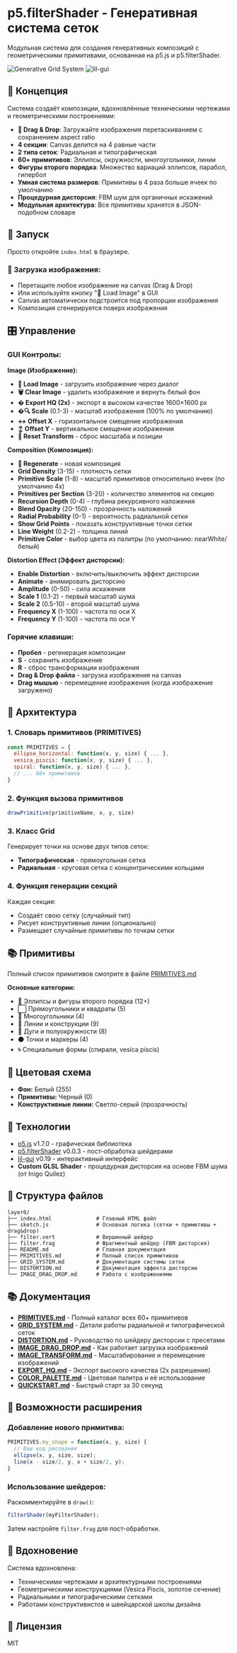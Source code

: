 # p5.filterShader - Генеративная система сеток

Модульная система для создания генеративных композиций с геометрическими примитивами, основанная на p5.js и p5.filterShader.

![Generative Grid System](https://img.shields.io/badge/p5.js-1.7.0-ED225D?style=flat-square&logo=p5.js)
![lil-gui](https://img.shields.io/badge/lil--gui-0.19-4FC08D?style=flat-square)

## 🎨 Концепция

Система создаёт композиции, вдохновлённые техническими чертежами и геометрическими построениями:

- **📁 Drag & Drop**: Загружайте изображения перетаскиванием с сохранением aspect ratio
- **4 секции**: Canvas делится на 4 равные части
- **2 типа сеток**: Радиальная и типографическая
- **60+ примитивов**: Эллипсы, окружности, многоугольники, линии
- **Фигуры второго порядка**: Множество вариаций эллипсов, парабол, гипербол
- **Умная система размеров**: Примитивы в 4 раза больше ячеек по умолчанию
- **Процедурная дисторсия**: FBM шум для органичных искажений
- **Модульная архитектура**: Все примитивы хранятся в JSON-подобном словаре

## 🚀 Запуск

Просто откройте `index.html` в браузере.

### 📁 Загрузка изображения:
- Перетащите любое изображение на canvas (Drag & Drop)
- Или используйте кнопку "📁 Load Image" в GUI
- Canvas автоматически подстроится под пропорции изображения
- Композиция сгенерируется поверх изображения

## 🎛️ Управление

### GUI Контролы:

**Image (Изображение):**
- **📁 Load Image** - загрузить изображение через диалог
- **🗑️ Clear Image** - удалить изображение и вернуть белый фон
- **� Export HQ (2x)** - экспорт в высоком качестве 1600×1600 px
- **�🔍 Scale** (0.1-3) - масштаб изображения (100% по умолчанию)
- **↔️ Offset X** - горизонтальное смещение изображения
- **↕️ Offset Y** - вертикальное смещение изображения
- **🔄 Reset Transform** - сброс масштаба и позиции

**Composition (Композиция):**
- **🔄 Regenerate** - новая композиция
- **Grid Density** (3-15) - плотность сетки
- **Primitive Scale** (1-8) - масштаб примитивов относительно ячеек (по умолчанию 4x)
- **Primitives per Section** (3-20) - количество элементов на секцию
- **Recursion Depth** (0-4) - глубина рекурсивного наложения
- **Blend Opacity** (20-150) - прозрачность наложений
- **Radial Probability** (0-1) - вероятность радиальной сетки
- **Show Grid Points** - показать конструктивные точки сетки
- **Line Weight** (0.2-2) - толщина линий
- **Primitive Color** - выбор цвета из палитры (по умолчанию: nearWhite/белый)

**Distortion Effect (Эффект дисторсии):**
- **Enable Distortion** - включить/выключить эффект дисторсии
- **Animate** - анимировать дисторсию
- **Amplitude** (0-50) - сила искажения
- **Scale 1** (0.1-2) - первый масштаб шума
- **Scale 2** (0.5-10) - второй масштаб шума
- **Frequency X** (1-100) - частота по оси X
- **Frequency Y** (1-100) - частота по оси Y

### Горячие клавиши:
- **Пробел** - регенерация композиции
- **S** - сохранить изображение
- **R** - сброс трансформации изображения
- **Drag & Drop файла** - загрузка изображения на canvas
- **Drag мышью** - перемещение изображения (когда изображение загружено)

## 📐 Архитектура

### 1. Словарь примитивов (PRIMITIVES)
```javascript
const PRIMITIVES = {
  ellipse_horizontal: function(x, y, size) { ... },
  vesica_piscis: function(x, y, size) { ... },
  spiral: function(x, y, size) { ... },
  // ... 60+ примитивов
}
```

### 2. Функция вызова примитивов
```javascript
drawPrimitive(primitiveName, x, y, size)
```

### 3. Класс Grid
Генерирует точки на основе двух типов сеток:
- **Типографическая** - прямоугольная сетка
- **Радиальная** - круговая сетка с концентрическими кольцами

### 4. Функция генерации секций
Каждая секция:
- Создаёт свою сетку (случайный тип)
- Рисует конструктивные линии (опционально)
- Размещает случайные примитивы по точкам сетки

## 📚 Примитивы

Полный список примитивов смотрите в файле [PRIMITIVES.md](PRIMITIVES.md)

**Основные категории:**
- 🔵 Эллипсы и фигуры второго порядка (12+)
- ⬜ Прямоугольники и квадраты (5)
- 🔺 Многоугольники (4)
- 📏 Линии и конструкции (9)
- 🌙 Дуги и полуокружности (8)
- ⚫ Точки и маркеры (4)
- 🌀 Специальные формы (спирали, vesica piscis)

## 🎨 Цветовая схема

- **Фон:** Белый (255)
- **Примитивы:** Черный (0)
- **Конструктивные линии:** Светло-серый (прозрачность)

## 🔧 Технологии

- [p5.js](https://p5js.org/) v1.7.0 - графическая библиотека
- [p5.filterShader](https://github.com/BarneyWhiteman/p5.filterShader) v0.0.3 - пост-обработка шейдерами
- [lil-gui](https://lil-gui.georgealways.com/) v0.19 - интерактивный интерфейс
- **Custom GLSL Shader** - процедурная дисторсия на основе FBM шума (от Inigo Quilez)

## 📁 Структура файлов

```
layer0/
├── index.html              # Главный HTML файл
├── sketch.js               # Основная логика (сетки + примитивы + drag&drop)
├── filter.vert             # Вершинный шейдер
├── filter.frag             # Фрагментный шейдер (FBM дисторсия)
├── README.md               # Главная документация
├── PRIMITIVES.md           # Полный список примитивов
├── GRID_SYSTEM.md          # Документация системы сеток
├── DISTORTION.md           # Документация эффекта дисторсии
└── IMAGE_DRAG_DROP.md      # Работа с изображениями
```

## 📚 Документация

- **[PRIMITIVES.md](PRIMITIVES.md)** - Полный каталог всех 60+ примитивов
- **[GRID_SYSTEM.md](GRID_SYSTEM.md)** - Детали работы радиальной и типографической сеток
- **[DISTORTION.md](DISTORTION.md)** - Руководство по шейдеру дисторсии с пресетами
- **[IMAGE_DRAG_DROP.md](IMAGE_DRAG_DROP.md)** - Как работает загрузка изображений
- **[IMAGE_TRANSFORM.md](IMAGE_TRANSFORM.md)** - Масштабирование и перемещение изображений
- **[EXPORT_HQ.md](EXPORT_HQ.md)** - Экспорт высокого качества (2x разрешение)
- **[COLOR_PALETTE.md](COLOR_PALETTE.md)** - Цветовая палитра и её использование
- **[QUICKSTART.md](QUICKSTART.md)** - Быстрый старт за 30 секунд

## 🎯 Возможности расширения

### Добавление нового примитива:
```javascript
PRIMITIVES.my_shape = function(x, y, size) {
  // Ваш код рисования
  ellipse(x, y, size, size);
  line(x - size/2, y, x + size/2, y);
}
```

### Использование шейдеров:
Раскомментируйте в `draw()`:
```javascript
filterShader(myFilterShader);
```

Затем настройте `filter.frag` для пост-обработки.

## 🎨 Вдохновение

Система вдохновлена:
- Техническими чертежами и архитектурными построениями
- Геометрическими конструкциями (Vesica Piscis, золотое сечение)
- Радиальными и типографическими сетками
- Работами конструктивистов и швейцарской школы дизайна

## 📝 Лицензия

MIT
